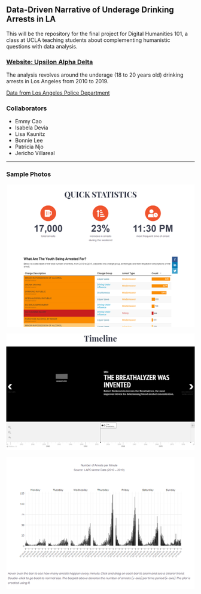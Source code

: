 ##  Data-Driven Narrative of Underage Drinking Arrests in LA

This will be the repository for the final project for Digital Humanities 101, a class at UCLA teaching students about complementing humanistic questions with data analysis.

### [Website: Upsilon Alpha Delta](https://lacrime.humspace.ucla.edu/narrative/)

The analysis revolves around the underage (18 to 20 years old) drinking arrests in Los Angeles from 2010 to 2019. 

[Data from Los Angeles Police Department](https://data.lacity.org/A-Safe-City/Arrest-Data-from-2010-to-Present/yru6-6re4)


### Collaborators

- Emmy Cao
- Isabela Devia
- Lisa Kaunitz
- Bonnie Lee
- Patricia Njo
- Jericho Villareal

***

### Sample Photos

![](https://github.com/neooooo28/DH101_Grp8/blob/master/uad_photos/Screenshot_1.png)

![](https://github.com/neooooo28/DH101_Grp8/blob/master/uad_photos/Screenshot_2.png)

![](https://github.com/neooooo28/DH101_Grp8/blob/master/uad_photos/Screenshot_3.png)





